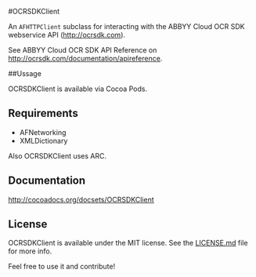 #OCRSDKClient

An `AFHTTPClient` subclass for interacting with the ABBYY Cloud OCR SDK webservice API (http://ocrsdk.com).

See ABBYY Cloud OCR SDK API Reference on http://ocrsdk.com/documentation/apireference.

##Ussage

OCRSDKClient is available via Cocoa Pods.

## Requirements

- AFNetworking
- XMLDictionary

Also OCRSDKClient uses ARC.

## Documentation

http://cocoadocs.org/docsets/OCRSDKClient

## License

OCRSDKClient is available under the MIT license. See the [LICENSE.md](LICENSE.md) file for more info.

Feel free to use it and contribute!
